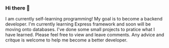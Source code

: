 ### Hi there 👋


I am currently self-learning programming! My goal is to become a backend developer. I'm currently learning Express framework and soon will be moving onto databases. I've done some small projects to pratice what I have learned. Please feel free to view and leave comments. Any advice and critque is welcome to help me become a better developer. 


<!--
**whitneyharper/whitneyharper** is a ✨ _special_ ✨ repository because its `README.md` (this file) appears on your GitHub profile.

Here are some ideas to get you started:

- 🔭 I’m currently working on ...
- 🌱 I’m currently learning ...
- 👯 I’m looking to collaborate on ...
- 🤔 I’m looking for help with ...
- 💬 Ask me about ...
- 📫 How to reach me: ...
- 😄 Pronouns: ...
- ⚡ Fun fact: ...
-->
